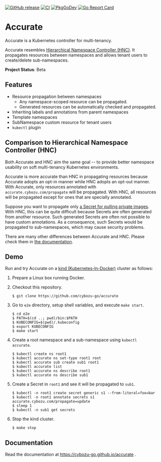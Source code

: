 [![GitHub release](https://img.shields.io/github/release/cybozu-go/accurate.svg?maxAge=60)][releases]
[![CI](https://github.com/cybozu-go/accurate/actions/workflows/ci.yaml/badge.svg)](https://github.com/cybozu-go/accurate/actions/workflows/ci.yaml)
[![PkgGoDev](https://pkg.go.dev/badge/github.com/cybozu-go/accurate?tab=overview)](https://pkg.go.dev/github.com/cybozu-go/accurate?tab=overview)
[![Go Report Card](https://goreportcard.com/badge/github.com/cybozu-go/accurate)](https://goreportcard.com/report/github.com/cybozu-go/accurate)

# Accurate

Accurate is a Kubernetes controller for multi-tenancy.

Accurate resembles [Hierarchical Namespace Controller (HNC)][HNC].
It propagates resources between namespaces and allows tenant users to create/delete sub-namespaces.

**Project Status**: Beta

## Features

- Resource propagation between namespaces
    - Any namespace-scoped resource can be propagated.
    - Generated resources can be automatically checked and propagated.
- Inheriting labels and annotations from parent namespaces
- Template namespaces
- SubNamespace custom resource for tenant users
- `kubectl` plugin

## Comparison to Hierarchical Namespace Controller (HNC)

Both Accurate and HNC aim the same goal -- to provide better namespace usability on soft multi-tenancy Kubernetes environments.

Accurate is more accurate than HNC in propagating resources because Accurate adopts an opt-in manner while HNC adopts an opt-out manner.
With Accurate, only resources annotated with `accurate.cybozu.com/propagate` will be propagated.
With HNC, all resources will be propagated except for ones that are specially annotated.

Suppose you want to propagate only [a Secret for pulling private images](https://kubernetes.io/docs/tasks/configure-pod-container/pull-image-private-registry/).
With HNC, this can be quite difficult because Secrets are often generated from another resource.
Such generated Secrets are often not possible to have custom annotations.
As a consequence, such Secrets would be propagated to sub-namespaces, which may cause security problems.

There are many other differences between Accurate and HNC.
Please check them in [the documentation][doc].

## Demo

Run and try Accurate on a [kind (Kubernetes-In-Docker)][kind] cluster as follows:

1. Prepare a Linux box running Docker.
2. Checkout this repository.

    ```console
    $ git clone https://github.com/cybozu-go/accurate
    ```

3. Go to `e2e` directory, setup shell variables, and execute `make start`.

    ```console
    $ cd e2e
    $ PATH=$(cd ..; pwd)/bin:$PATH
    $ KUBECONFIG=$(pwd)/.kubeconfig
    $ export KUBECONFIG
    $ make start
    ```

4. Create a root namespace and a sub-namespace using `kubectl accurate`.

    ```console
    $ kubectl create ns root1
    $ kubectl accurate ns set-type root1 root
    $ kubectl accurate sub create sub1 root1
    $ kubectl accurate list
    $ kubectl accurate ns describe root1
    $ kubectl accurate ns describe sub1
    ```

5. Create a Secret in `root1` and see it will be propagated to `sub1`.

    ```console
    $ kubectl -n root1 create secret generic s1 --from-literal=foo=bar
    $ kubectl -n root1 annotate secrets s1 accurate.cybozu.com/propagate=update
    $ sleep 1
    $ kubectl -n sub1 get secrets
    ```

6. Stop the kind cluster.

    ```console
    $ make stop
    ```

## Documentation

Read the documentation at https://cybozu-go.github.io/accurate .

[releases]: https://github.com/cybozu-go/accurate/releases
[HNC]: https://github.com/kubernetes-sigs/hierarchical-namespaces
[doc]: https://cybozu-go.github.io/accurate
[kind]: https://kind.sigs.k8s.io/
